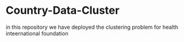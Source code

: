 # Country-Data-Cluster
in this repository we have deployed the clustering problem for health inteernational foundation
